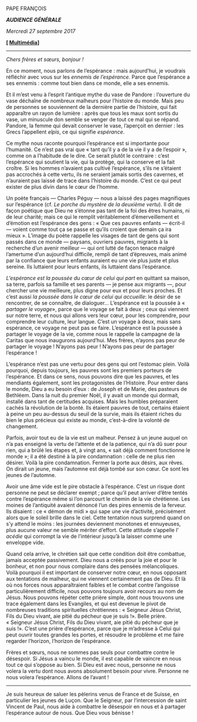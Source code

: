 PAPE FRANÇOIS

***AUDIENCE GÉNÉRALE***

*Mercredi 27 septembre 2017*

**[ [Multimédia](http://w2.vatican.va/content/francesco/fr/events/event.dir.html/content/vaticanevents/fr/2017/9/27/udienzagenerale.html)]**

* * *

*Chers frères et sœurs, bonjour !*

En ce moment, nous parlons de l’espérance : mais aujourd’hui, je voudrais réfléchir avec vous sur les *ennemis de l’espérance.* Parce que l’espérance a ses ennemis : comme tout bien dans ce monde, elle a ses ennemis.

Et il m’est venu à l’esprit l’antique mythe du vase de Pandore : l’ouverture du vase déchaîne de nombreux malheurs pour l’histoire du monde. Mais peu de personnes se souviennent de la dernière partie de l’histoire, qui fait apparaître un rayon de lumière : après que tous les maux sont sortis du vase, un minuscule don semble se venger de tout ce mal qui se répand. Pandore, la femme qui devait conserver le vase, l’aperçoit en dernier : les Grecs l’appellent *elpìs*, ce qui signifie *espérance*.

Ce mythe nous raconte pourquoi l’espérance est si importante pour l’humanité. Ce n’est pas vrai que « tant qu’il y a de la vie il y a de l’espoir », comme on a l’habitude de le dire. Ce serait plutôt le contraire : c’est l’espérance qui soutient la vie, qui la protège, qui la conserve et la fait croître. Si les hommes n’avaient pas cultivé l’espérance, s’ils ne s’étaient pas accrochés à cette vertu, ils ne seraient jamais sortis des cavernes, et n’auraient pas laissé de trace dans l’histoire du monde. C’est ce qui peut exister de plus divin dans le cœur de l’homme.

Un poète français — Charles Péguy — nous a laissé des pages magnifiques sur l’espérance (cf. *Le porche du mystère de la deuxième vertu*). Il dit de façon poétique que Dieu ne s’étonne pas tant de la foi des êtres humains, ni de leur charité; mais ce qui le remplit véritablement d’émerveillement et d’émotion est l’espérance des gens : « Que ces pauvres enfants — écrit-il — voient comme tout ça se passe et qu’ils croient que demain ça ira mieux ». L’image du poète rappelle les visages de tant de gens qui sont passés dans ce monde — paysans, ouvriers pauvres, migrants à la recherche d’un avenir meilleur — qui ont lutté de façon tenace malgré l’amertume d’un aujourd’hui difficile, rempli de tant d’épreuves, mais animé par la confiance que leurs enfants auraient eu une vie plus juste et plus sereine. Ils luttaient pour leurs enfants, ils luttaient dans l’espérance.

*L’espérance est la poussée du cœur de celui qui part* en quittant sa maison, sa terre, parfois sa famille et ses parents — je pense aux migrants —, pour chercher une vie meilleure, plus digne pour eux et pour leurs proches. Et c’est aussi *la poussée dans le cœur de celui qui accueille*: le désir de se rencontrer, de se connaître, de dialoguer... L’espérance est la poussée à « *partager le voyage*», parce que le voyage se fait à deux ; ceux qui viennent sur notre terre, et nous qui allons vers leur cœur, pour les comprendre, pour comprendre leur culture, leur langue. C’est un voyage à deux, mais sans espérance, ce voyage ne peut pas se faire. L’espérance est la poussée à partager le voyage de la vie, comme nous le rappelle la campagne de la Caritas que nous inaugurons aujourd’hui. Mes frères, n’ayons pas peur de partager le voyage ! N’ayons pas peur ! N’ayons pas peur de partager l’espérance !

L’espérance n’est pas une vertu pour des gens qui ont l’estomac plein. Voilà pourquoi, depuis toujours, les pauvres sont les premiers porteurs de l’espérance. Et dans ce sens, nous pouvons dire que les pauvres, et les mendiants également, sont les protagonistes de l’Histoire. Pour entrer dans le monde, Dieu a eu besoin d’eux : de Joseph et de Marie, des pasteurs de Bethléem. Dans la nuit du premier Noël, il y avait un monde qui dormait, installé dans tant de certitudes acquises. Mais les humbles préparaient cachés la révolution de la bonté. Ils étaient pauvres de tout, certains étaient à peine un peu au-dessus du seuil de la survie, mais ils étaient riches du bien le plus précieux qui existe au monde, c’est-à-dire la volonté de changement.

Parfois, avoir tout eu de la vie est un malheur. Pensez à un jeune auquel on n’a pas enseigné la vertu de l’attente et de la patience, qui n’a dû suer pour rien, qui a brûlé les étapes et, à vingt ans, « sait déjà comment fonctionne le monde »; il a été destiné à la pire condamnation : celle de ne plus rien désirer. Voilà la pire condamnation. Fermer la porte aux désirs, aux rêves. On dirait un jeune, mais l’automne est déjà tombé sur son cœur. Ce sont les jeunes de l’automne.

Avoir une âme vide est le pire obstacle à l’espérance. C’est un risque dont personne ne peut se déclarer exempt ; parce qu’il peut arriver d’être tentés contre l’espérance même si l’on parcourt le chemin de la vie chrétienne. Les moines de l’antiquité avaient dénoncé l’un des pires ennemis de la ferveur. Ils disaient : ce « démon de midi » qui sape une vie d’activité, précisément alors que le soleil brille dans le ciel. Cette tentation nous surprend quand on s’y attend le moins : les journées deviennent monotones et ennuyeuses, plus aucune valeur ne semble mériter d’effort. Cette attitude s’appelle l’ *acédie* qui corrompt la vie de l’intérieur jusqu’à la laisser comme une enveloppe vide.

Quand cela arrive, le chrétien sait que cette condition doit être combattue, jamais acceptée passivement. Dieu nous a créés pour la joie et pour le bonheur, et non pour nous complaire dans des pensées mélancoliques. Voilà pourquoi il est important de conserver notre cœur, en nous opposant aux tentations de malheur, qui ne viennent certainement pas de Dieu. Et là où nos forces nous apparaîtraient faibles et le combat contre l’angoisse particulièrement difficile, nous pouvons toujours avoir recours au nom de Jésus. Nous pouvons répéter cette prière simple, dont nous trouvons une trace également dans les Evangiles, et qui est devenue le pivot de nombreuses traditions spirituelles chrétiennes : « Seigneur Jésus Christ, Fils du Dieu vivant, aie pitié du pécheur que je suis !». Belle prière. « Seigneur Jésus Christ, Fils du Dieu vivant, aie pitié du pécheur que je suis !». C’est une prière d’espérance, parce que je m’adresse à Celui qui peut ouvrir toutes grandes les portes, et résoudre le problème et me faire regarder l’horizon, l’horizon de l’espérance.

Frères et sœurs, nous ne sommes pas seuls pour combattre contre le désespoir. Si Jésus a vaincu le monde, il est capable de vaincre en nous tout ce qui s’oppose au bien. Si Dieu est avec nous, personne ne nous volera la vertu dont nous avons absolument besoin pour vivre. Personne ne nous volera l’espérance. Allons de l’avant !

* * *

Je suis heureux de saluer les pèlerins venus de France et de Suisse, en particulier les jeunes de Luçon. Que le Seigneur, par l’intercession de saint Vincent de Paul, nous aide à combattre le désespoir en nous et à partager l’espérance autour de nous. Que Dieu vous bénisse !